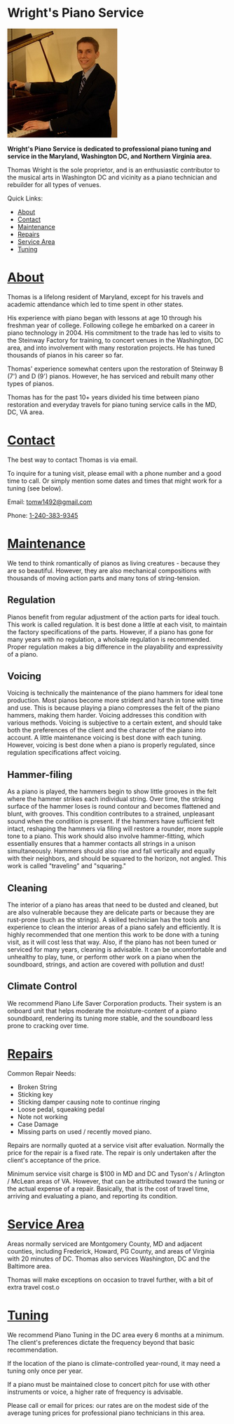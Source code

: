 # Wright's Piano Service
![Thomas Wright](tomwright.jpg)

**Wright's Piano Service is dedicated to professional piano tuning and service in the Maryland, Washington DC, and Northern Virginia area.**

Thomas Wright is the sole proprietor, and is an enthusiastic contributor to the musical arts in Washington DC and vicinity as a piano technician and rebuilder for all types of venues.

Quick Links:

- [About](#about)
- [Contact](#contact)
- [Maintenance](#maintenance)
- [Repairs](#repairs)
- [Service Area](#service-area)
- [Tuning](#tuning)

# [About](#about)
Thomas is a lifelong resident of Maryland, except for his travels and academic attendance which led to time spent in other states.

His experience with piano began with lessons at age 10 through his freshman year of college. Following college he embarked on a career in piano technology in 2004. His commitment to the trade has led to visits to the Steinway Factory for training, to concert venues in the Washington, DC area, and into involvement with many restoration projects. He has tuned thousands of pianos in his career so far.

Thomas' experience somewhat centers upon the restoration of Steinway B (7')  and D (9') pianos. However, he has serviced and rebuilt many other types of pianos.

Thomas has for the past 10+ years divided his time between piano restoration and everyday travels for piano tuning service calls in the MD, DC, VA area.


# [Contact](#contact)
The best way to contact Thomas is via email.

To inquire for a tuning visit, please email with a phone number and a good time to call. Or simply mention some dates and times that might work for a tuning (see below).

Email: [tomw1492@gmail.com](mailto:tomw1492@gmail.com)

Phone: [1-240-383-9345](tel:1-240-383-9345)


# [Maintenance](#maintenance)
We tend to think romantically of pianos as living creatures - because they are so beautiful. However, they are also mechanical compositions with thousands of moving action parts and many tons of string-tension.

## Regulation
Pianos benefit from regular adjustment of the action parts for ideal touch. This work is called regulation. It is best done a little at each visit, to maintain the factory specifications of the parts. However, if a piano has gone for many years with no regulation, a wholsale regulation is recommended. Proper regulation makes a big difference in the playability and expressivity of a piano.

## Voicing
Voicing is technically the maintenance of the piano hammers for ideal tone production. Most pianos become more strident and harsh in tone with time and use. This is because playing a piano compresses the felt of the piano hammers, making them harder. Voicing addresses this condition with various methods. Voicing is subjective to a certain extent, and should take both the preferences of the client and the character of the piano into account. A little maintenance voicing is best done with each tuning. However, voicing is best done when a piano is properly regulated, since regulation specifications affect voicing.

## Hammer-filing
As a piano is played, the hammers begin to show little grooves in the felt where the hammer strikes each individual string. Over time, the striking surface of the hammer loses is round contour and becomes flattened and blunt, with grooves. This condition contributes to a strained, unpleasant sound when the condition is present. If the hammers have sufficient felt intact, reshaping the hammers via filing will restore a rounder, more supple tone to a piano. This work should also involve hammer-fitting, which essentially ensures that a hammer contacts all strings in a unison simultaneously. Hammers should also rise and fall vertically and equally with their neighbors, and should be squared to the horizon, not angled. This work is called "traveling" and "squaring."

## Cleaning
The interior of a piano has areas that need to be dusted and cleaned, but are also vulnerable because they are delicate parts or because they are rust-prone (such as the strings). A skilled technician has the tools and experience to clean the interior areas of a piano safely and efficiently. It is highly recommended that one mention this work to be done with a tuning visit, as it will cost less that way. Also, if the piano has not been tuned or serviced for many years, cleaning is advisable. It can be uncomfortable and unhealthy to play, tune, or perform other work on a piano when the soundboard, strings, and action are covered with pollution and dust!

## Climate Control
We recommend Piano Life Saver Corporation products. Their system is an onboard unit that helps moderate the moisture-content of a piano soundboard, rendering its tuning more stable, and the soundboard less prone to cracking over time.

# [Repairs](#repairs)

Common Repair Needs:
- Broken String
- Sticking key
- Sticking damper causing note to continue ringing
- Loose pedal, squeaking pedal
- Note not working
- Case Damage
- Missing parts on used / recently moved piano.

Repairs are normally quoted at a service visit after evaluation. Normally the price for the repair is a fixed rate. The repair is only undertaken after the client's acceptance of the price.

Minimum service visit charge is $100 in MD and DC and Tyson's / Arlington / McLean areas of VA. However, that can be attributed toward the tuning or the actual expense of a repair. Basically, that is the cost of travel time, arriving and evaluating a piano, and reporting its condition.

# [Service Area](#service-area)

Areas normally serviced are Montgomery County, MD and adjacent counties, including Frederick, Howard, PG County, and areas of Virginia with 20 minutes of DC. Thomas also services Washington, DC and the Baltimore area.

Thomas will make exceptions on occasion to travel further, with a bit of extra travel cost.o

# [Tuning](#tuning)
We recommend Piano Tuning in the DC area every 6 months at a minimum. The client's preferences dictate the frequency beyond that basic recommendation.

If the location of the piano is climate-controlled year-round, it may need a tuning only once per year.

If a piano must be maintained close to concert pitch for use with other instruments or voice, a higher rate of frequency is advisable.

Please call or email for prices: our rates are on the modest side of the average tuning prices for professional piano technicians in this area.